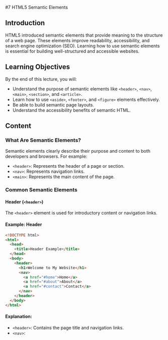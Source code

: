 #7 HTML5 Semantic Elements

## Introduction
HTML5 introduced semantic elements that provide meaning to the structure of a web page. These elements improve readability, accessibility, and search engine optimization (SEO). Learning how to use semantic elements is essential for building well-structured and accessible websites.

## Learning Objectives
By the end of this lecture, you will:
- Understand the purpose of semantic elements like `<header>`, `<nav>`, `<main>`, `<section>`, and `<article>`.
- Learn how to use `<aside>`, `<footer>`, and `<figure>` elements effectively.
- Be able to build semantic page layouts.
- Understand the accessibility benefits of semantic HTML.

## Content

### What Are Semantic Elements?
Semantic elements clearly describe their purpose and content to both developers and browsers. For example:
- `<header>`: Represents the header of a page or section.
- `<nav>`: Represents navigation links.
- `<main>`: Represents the main content of the page.

### Common Semantic Elements

#### Header (`<header>`)
The `<header>` element is used for introductory content or navigation links.

#### Example: Header
```html
<!DOCTYPE html>
<html>
  <head>
    <title>Header Example</title>
  </head>
  <body>
    <header>
      <h1>Welcome to My Website</h1>
      <nav>
        <a href="#home">Home</a>
        <a href="#about">About</a>
        <a href="#contact">Contact</a>
      </nav>
    </header>
  </body>
</html>
```

#### Explanation:
- `<header>`: Contains the page title and navigation links.
- `<nav>`:
